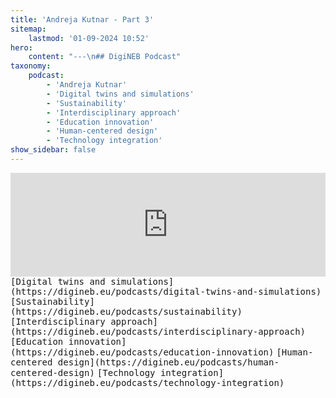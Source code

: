 ```yaml
---
title: 'Andreja Kutnar - Part 3'
sitemap:
    lastmod: '01-09-2024 10:52'
hero:
    content: "---\n## DigiNEB Podcast"
taxonomy:
    podcast:
        - 'Andreja Kutnar'
        - 'Digital twins and simulations'
        - 'Sustainability'
        - 'Interdisciplinary approach'
        - 'Education innovation'
        - 'Human-centered design'
        - 'Technology integration'
show_sidebar: false
---
```


<iframe title="digineb" width="100%" height="166" scrolling="no" frameborder="no" allow="autoplay" src="https://w.soundcloud.com/player/?url=https%3A//api.soundcloud.com/tracks/1908090923&color=%234b4815&auto_play=false&hide_related=false&show_comments=true&show_user=true&show_reposts=false&show_teaser=false"></iframe>
<kbd>[Digital twins and simulations](https://digineb.eu/podcasts/digital-twins-and-simulations)</kbd>
<kbd>[Sustainability](https://digineb.eu/podcasts/sustainability)</kbd>
<kbd>[Interdisciplinary approach](https://digineb.eu/podcasts/interdisciplinary-approach)</kbd>
<kbd>[Education innovation](https://digineb.eu/podcasts/education-innovation)</kbd>
<kbd>[Human-centered design](https://digineb.eu/podcasts/human-centered-design)</kbd>
<kbd>[Technology integration](https://digineb.eu/podcasts/technology-integration)</kbd>
